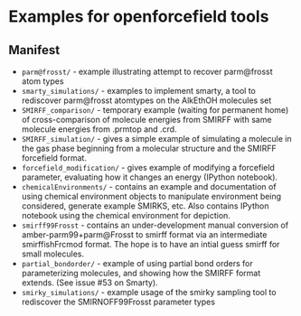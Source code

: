 # Examples for openforcefield tools

## Manifest
* `parm@frosst/` - example illustrating attempt to recover parm@frosst atom types
* `smarty_simulations/` - examples to implement smarty, a tool to rediscover parm@frosst atomtypes on the AlkEthOH molecules set
* `SMIRFF_comparison/` - temporary example (waiting for permanent home) of cross-comparison of molecule energies from SMIRFF with same molecule energies from .prmtop and .crd.
* `SMIRFF_simulation/` - gives a simple example of simulating a molecule in the gas phase beginning from a molecular structure and the SMIRFF forcefield format.
* `forcefield_modification/` - gives example of modifying a forcefield parameter, evaluating how it changes an energy (IPython notebook).
* `chemicalEnvironments/` - contains an example and documentation of using chemical environment objects to manipulate environment being considered, generate example SMIRKS, etc. Also contains IPython notebook using the chemical environment for depiction.
* `smirff99Frosst` - contains an under-development manual conversion of amber-parm99+parm@Frosst to smirff format via an intermediate smirffishFrcmod format. The hope is to have an intial guess smirff for small molecules.
* `partial_bondorder/` - example of using partial bond orders for parameterizing molecules, and showing how the SMIRFF format extends. (See issue #53 on Smarty).
* `smirky_simulations/` - example usage of the smirky sampling tool to rediscover the SMIRNOFF99Frosst parameter types
